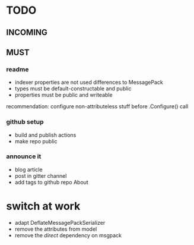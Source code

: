 # TODO

## INCOMING

## MUST

### readme
- indexer properties are not used
differences to MessagePack
- types must be default-constructable and public
- properties must be public and writeable

recommendation: configure non-attributeless stuff before .Configure() call
### github setup
- build and publish actions
- make repo public

### announce it
- blog article
- post in gitter channel
- add tags to github repo About


# switch at work
- adapt DeflateMessagePackSerializer
- remove the attributes from model
- remove the *direct* dependency on msgpack

